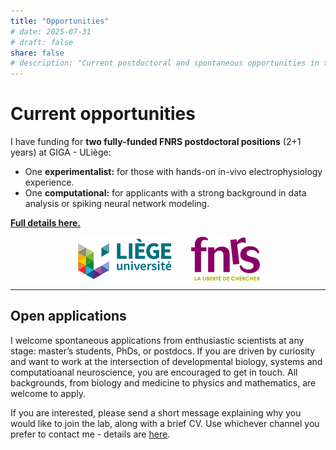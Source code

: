 ```yaml
---
title: "Opportunities"
# date: 2025-07-31
# draft: false
share: false
# description: "Current postdoctoral and spontaneous opportunities in the lab."
---
```


# Current opportunities

I have funding for **two fully-funded FNRS postdoctoral positions** (2+1 years) at GIGA - ULiège:

- One **experimentalist:** for those with hands-on in-vivo electrophysiology experience.
- One **computational:** for applicants with a strong background in data analysis or spiking neural network modeling.

[**Full details here.**](#)

<div style="display: flex; justify-content: center; align-items: center; gap: 2em; margin-bottom: 1em;">
  <img src="uliege_logo.png" alt="University of Liège" style="height:70px;">
  <img src="fnrs_logo.png" alt="FNRS" style="height:70px;">
</div>

---

## Open applications

I welcome spontaneous applications from enthusiastic scientists at any stage: master’s students, PhDs, or postdocs. If you are driven by curiosity and want to work at the intersection of developmental biology, systems and computatioanal neuroscience, you are encouraged to get in touch. All backgrounds, from biology and medicine to physics and mathematics, are welcome to apply.

If you are interested, please send a short message explaining why you would like to join the lab, along with a brief CV. Use whichever channel you prefer to contact me - details are [here](/team/).
